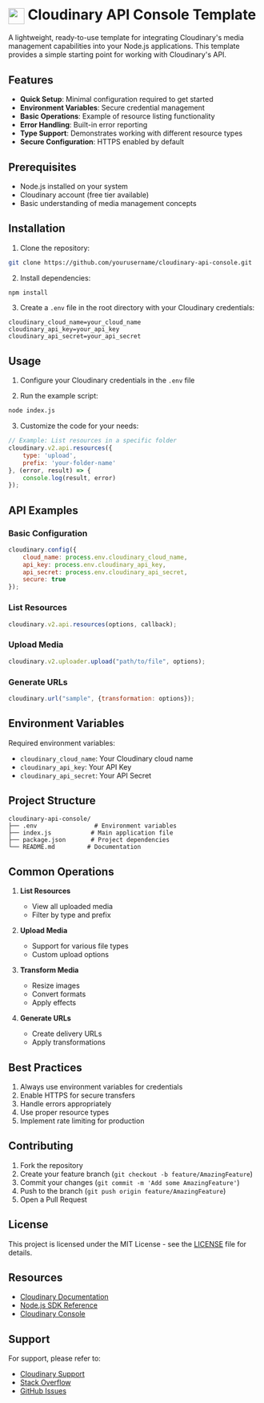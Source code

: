 # <img src="https://res.cloudinary.com/cloudinary-marketing/image/upload/v1599098500/creative_source/Logo/Cloud%20Glyph/cloudinary_cloud_glyph_blue.png" width="32" height="32" style="vertical-align: middle"> Cloudinary API Console Template

A lightweight, ready-to-use template for integrating Cloudinary's media management capabilities into your Node.js applications. This template provides a simple starting point for working with Cloudinary's API.

## Features

- **Quick Setup**: Minimal configuration required to get started
- **Environment Variables**: Secure credential management
- **Basic Operations**: Example of resource listing functionality
- **Error Handling**: Built-in error reporting
- **Type Support**: Demonstrates working with different resource types
- **Secure Configuration**: HTTPS enabled by default

## Prerequisites

- Node.js installed on your system
- Cloudinary account (free tier available)
- Basic understanding of media management concepts

## Installation

1. Clone the repository:
```bash
git clone https://github.com/yourusername/cloudinary-api-console.git
```

2. Install dependencies:
```bash
npm install
```

3. Create a `.env` file in the root directory with your Cloudinary credentials:
```env
cloudinary_cloud_name=your_cloud_name
cloudinary_api_key=your_api_key
cloudinary_api_secret=your_api_secret
```

## Usage

1. Configure your Cloudinary credentials in the `.env` file

2. Run the example script:
```bash
node index.js
```

3. Customize the code for your needs:
```javascript
// Example: List resources in a specific folder
cloudinary.v2.api.resources({
    type: 'upload',
    prefix: 'your-folder-name'
}, (error, result) => { 
    console.log(result, error)
});
```

## API Examples

### Basic Configuration
```javascript
cloudinary.config({
    cloud_name: process.env.cloudinary_cloud_name,
    api_key: process.env.cloudinary_api_key,
    api_secret: process.env.cloudinary_api_secret,
    secure: true
});
```

### List Resources
```javascript
cloudinary.v2.api.resources(options, callback);
```

### Upload Media
```javascript
cloudinary.v2.uploader.upload("path/to/file", options);
```

### Generate URLs
```javascript
cloudinary.url("sample", {transformation: options});
```

## Environment Variables

Required environment variables:
- `cloudinary_cloud_name`: Your Cloudinary cloud name
- `cloudinary_api_key`: Your API Key
- `cloudinary_api_secret`: Your API Secret

## Project Structure

```
cloudinary-api-console/
├── .env                # Environment variables
├── index.js           # Main application file
├── package.json       # Project dependencies
└── README.md         # Documentation
```

## Common Operations

1. **List Resources**
   - View all uploaded media
   - Filter by type and prefix

2. **Upload Media**
   - Support for various file types
   - Custom upload options

3. **Transform Media**
   - Resize images
   - Convert formats
   - Apply effects

4. **Generate URLs**
   - Create delivery URLs
   - Apply transformations

## Best Practices

1. Always use environment variables for credentials
2. Enable HTTPS for secure transfers
3. Handle errors appropriately
4. Use proper resource types
5. Implement rate limiting for production

## Contributing

1. Fork the repository
2. Create your feature branch (`git checkout -b feature/AmazingFeature`)
3. Commit your changes (`git commit -m 'Add some AmazingFeature'`)
4. Push to the branch (`git push origin feature/AmazingFeature`)
5. Open a Pull Request

## License

This project is licensed under the MIT License - see the [LICENSE](LICENSE) file for details.

## Resources

- [Cloudinary Documentation](https://cloudinary.com/documentation)
- [Node.js SDK Reference](https://cloudinary.com/documentation/node_integration)
- [Cloudinary Console](https://console.cloudinary.com/)

## Support

For support, please refer to:
- [Cloudinary Support](https://support.cloudinary.com/)
- [Stack Overflow](https://stackoverflow.com/questions/tagged/cloudinary)
- [GitHub Issues](https://github.com/yourusername/cloudinary-api-console/issues)